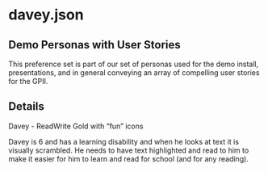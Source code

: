 # davey.json

## Demo Personas with User Stories

This preference set is part of our set of personas used for the demo install,
presentations, and in general conveying an array of compelling user stories for
the GPII.

## Details

Davey  -  ReadWrite Gold with “fun” icons

Davey is 6 and has a learning disability and when he looks at text it is visually scrambled. He needs to have text highlighted and read to him to make it easier for him to learn and read for school (and for any reading).

